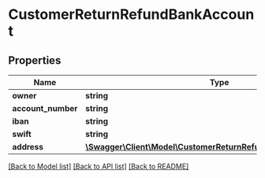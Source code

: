 # CustomerReturnRefundBankAccount

## Properties
Name | Type | Description | Notes
------------ | ------------- | ------------- | -------------
**owner** | **string** |  | [optional] 
**account_number** | **string** |  | [optional] 
**iban** | **string** |  | [optional] 
**swift** | **string** |  | [optional] 
**address** | [**\Swagger\Client\Model\CustomerReturnRefundBankAccountAddress**](CustomerReturnRefundBankAccountAddress.md) |  | [optional] 

[[Back to Model list]](../../README.md#documentation-for-models) [[Back to API list]](../../README.md#documentation-for-api-endpoints) [[Back to README]](../../README.md)

